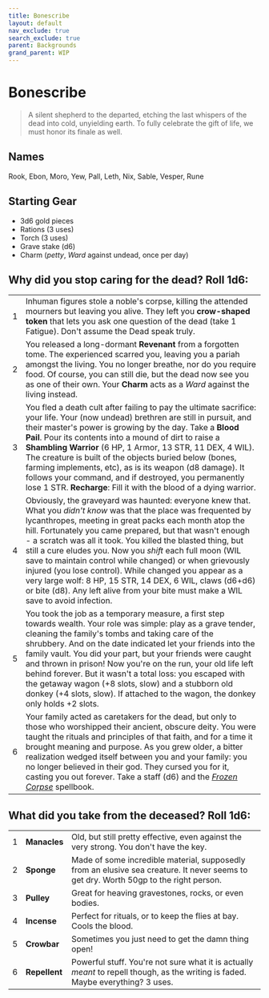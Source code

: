 ```yaml
---
title: Bonescribe
layout: default
nav_exclude: true
search_exclude: true
parent: Backgrounds
grand_parent: WIP
---
```


# Bonescribe

> A silent shepherd to the departed, etching the last whispers of the dead into cold, unyielding earth. To fully celebrate the gift of life, we must honor its finale as well.

## Names
Rook, Ebon, Moro, Yew, Pall, Leth, Nix, Sable, Vesper, Rune

## Starting Gear

- 3d6 gold pieces
- Rations (3 uses)
- Torch (3 uses)
- Grave stake (d6)
- Charm (_petty_, _Ward_ against undead, once per day)

## Why did you stop caring for the dead? Roll 1d6:

|      |                                                              |
| ---- | ------------------------------------------------------------ |
| 1    | Inhuman figures stole a noble's corpse, killing the attended mourners but leaving you alive. They left you **crow-shaped token** that lets you ask one question of the dead (take 1 Fatigue). Don't assume the Dead speak truly. |
| 2    | You released a long-dormant **Revenant** from a forgotten tome. The experienced scarred you, leaving you a pariah amongst the living. You no longer breathe, nor do you require food. Of course, you can still die, but the dead now see you as one of their own. Your **Charm** acts as a _Ward_ against the living instead. |
| 3    | You fled a death cult after failing to pay the ultimate sacrifice: your life. Your (now undead) brethren are still in pursuit, and their master's power is growing by the day. Take a **Blood Pail**. Pour its contents into a mound of dirt to raise a **Shambling Warrior** (6 HP, 1 Armor, 13 STR, 11 DEX, 4 WIL). The creature is built of the objects buried below (bones, farming implements, etc), as is its weapon (d8 damage). It follows your command, and if destroyed, you permanently lose 1 STR. **Recharge**: Fill it with the blood of a dying warrior. |
| 4    | Obviously, the graveyard was haunted: everyone knew that. What you _didn't know_ was that the place was frequented by lycanthropes, meeting in great packs each month atop the hill. Fortunately you came prepared, but that wasn't enough - a scratch was all it took. You killed the blasted thing, but still a cure eludes you. Now you *shift* each full moon (WIL save to maintain control while changed) or when grievously injured (you lose control). While changed you appear as a very large wolf: 8 HP, 15 STR, 14 DEX, 6 WIL, claws (d6+d6) or bite (d8). Any left alive from your bite must make a WIL save to avoid infection. |
| 5    | You took the job as a temporary measure, a first step towards wealth. Your role was simple: play as a grave tender, cleaning the family's tombs and taking care of the shrubbery. And on the date indicated let your friends into the family vault. You did your part, but your friends were caught and thrown in prison! Now you're on the run, your old life left behind forever. But it wasn't a total loss: you escaped with the getaway wagon (+8 slots, slow) and a stubborn old donkey (+4 slots, slow). If attached to the wagon, the donkey only holds +2 slots. |
| 6    | Your family acted as caretakers for the dead, but only to those who worshipped their ancient, obscure deity. You were taught the rituals and principles of that faith, and for a time it brought meaning and purpose. As you grew older, a bitter realization wedged itself between you and your family: you no longer believed in their god. They cursed you for it, casting you out forever. Take a staff (d6) and the [_Frozen Corpse_](https://cairnrpg.com/resources/more-spellbooks/#frozen-corpse) spellbook. |

## What did you take from the deceased? Roll 1d6:

|      |               |                                                              |
| ---- | ------------- | ------------------------------------------------------------ |
| 1    | **Manacles**  | Old, but still pretty effective, even against the very strong. You don't have the key. |
| 2    | **Sponge**    | Made of some incredible material, supposedly from an elusive sea creature. It never seems to get dry. Worth 50gp to the right person. |
| 3    | **Pulley**    | Great for heaving gravestones, rocks, or even bodies.        |
| 4    | **Incense**   | Perfect for rituals, or to keep the flies at bay. Cools the blood. |
| 5    | **Crowbar**   | Sometimes you just need to get the damn thing open!          |
| 6    | **Repellent** | Powerful stuff. You're not sure what it is actually _meant_ to repell though, as the writing is faded. Maybe everything? 3 uses. |

